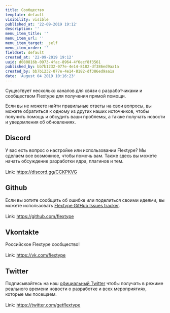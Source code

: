 ```yaml
---
title: Сообщество
template: default
visibility: visible
published_at: '22-09-2019 19:12'
description: ''
menu_item_title: ''
menu_item_url: ''
menu_item_target: _self
menu_item_order: ''
fieldset: default
created_at: '22-09-2019 19:12'
uuid: d080816b-0973-4fac-8964-4f6ecf8f3561
published_by: bb7b1232-077e-4e14-8182-df386ed9aa1a
created_by: bb7b1232-077e-4e14-8182-df386ed9aa1a
date: 'August 04 2019 10:16:23'
---
```


<p>Существует несколько каналов для связи с разработчиками и сообществом Flextype для получения прямой помощи.</p>

<p>Если вы не можете найти правильные ответы на свои вопросы, вы можете обратиться к одному из других наших источников, чтобы получить помощь и обсудить ваши проблемы, а также получать новости и уведомления об обновлениях.</p>

<h2 class="h2"><i class="fab fa-discord"></i> Discord</h2>

<p>
    У вас есть вопрос о настройке или использовании Flextype? Мы сделаем все возможное, чтобы помочь вам.
    Также здесь вы можете начать обсуждение разработки ядра, плагинов и тем.
    <br><br>
    Link: <a href="https://discord.gg/CCKPKVG">https://discord.gg/CCKPKVG</a>
</p>

<h2 class="h2"><i class="fab fa-github"></i> Github</h2>

<p>
    Если вы хотите сообщить об ошибке или поделиться своими идеями, вы можете использовать <a href="https://github.com/flextype/flextype/issues">Flextype GitHub Issues tracker</a>.
    <br><br>
    Link: <a href="https://github.com/flextype">https://github.com/flextype</a>
</p>

<h2 class="h2"><i class="fab fa-vk"></i> Vkontakte</h2>

<p>
    Российское Flextype сообщество!
    <br><br>
    Link: <a href="https://vk.com/flextype">https://vk.com/flextype</a>
</p>

<h2 class="h2"><i class="fab fa-twitter"></i> Twitter</h2>

<p>
    Подписывайтесь на наш <a href="https://twitter.com/getflextype">официальный Twitter</a> чтобы получать в режиме реального времени новости о разработке и всех мероприятиях, которые мы посещаем.
    <br><br>
    Link: <a href="https://twitter.com/getflextype">https://twitter.com/getflextype</a>
</p>
